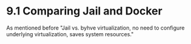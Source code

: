 # 9.1 Comparing Jail and Docker

As mentioned before "Jail vs. byhve virtualization, no need to configure underlying virtualization, saves system resources."

